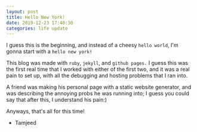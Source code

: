```yaml
---
layout: post
title: Hello New York!
date: 2019-12-23 17:40:30
categories: life update
---
```

I guess this is the beginning, and instead of a cheesy `hello world`, I'm gonna start with a `hello new york!`

This blog was made with `ruby`, `jekyll`, and `github pages.` I guess this was the first real time that I worked with either of the first two, and it was a real pain to set up, with all the debugging and hosting problems that I ran into.

A friend was making his personal page with a static website generator, and was describing the annoying probs he was running into; I guess you could say that after this, I understand his pain:)

Anyways, that's all for this time!

- Tamjeed
